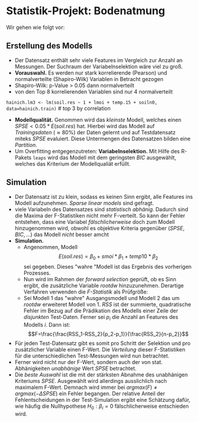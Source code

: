 # Statistik-Projekt: Bodenatmung
Wir gehen wie folgt vor:

## Erstellung des Modells
- Der Datensatz enthält sehr viele Features im Vergleich zur Anzahl an Messungen. Der Suchraum der Variabelnselektion wäre viel zu groß.
- **Vorauswahl.** Es werden nur stark korrelierende (Pearson) und normalverteilte (Shapiro-Wilk) Variablen in Betracht gezogen
- Shapiro-Wilk: p-Value > 0.05 dann normalverteilt
- von den Top 8 korrelierenden Variablen sind nur 4 normalverteilt

`hainich.lm3 <- lm(soil.res ~ 1 + lmoi + temp.15 + soiln0, data=hainich.train)` # top 3 by correlation 

- **Modellqualität.** Genommen wird das *kleinste* Modell, welches einen $SPSE < 0.05 * E(soil.res)$ hat. Hierbei wird das Modell auf *Trainingsdaten* ($\approx 80\%$) der Daten gelernt und auf Testdatensatz miteks $SPSE$ evaluiert. Diese Untermengen des Datensatzen bilden eine *Partition*.
- Um Overfitting entgegenzutreten: **Variabelnselektion.** Mit Hilfe des R-Pakets `leaps` wird das Modell mit dem geringsten $BIC$ ausgewählt, welches das Kriterium der Modellqualiät erfüllt.

## Simulation
- Der Datensatz ist zu klein, sodass es keinen Sinn ergibt, alle Features ins Modell aufzunehmen. *Sparse linear models* sind gefragt.
- viele Variabeln des Datensatzes sind *statistisch abhänig*. Dadurch sind die Maxima der F-Statistiken nicht mehr F-verteilt. So kann der Fehler entstehen, dass eine Variabel *fälschlicherweise* doch zum Modell hinzugenommen wird, obwohl es objektive Kriteria gegenüber ($SPSE,BIC,...$) das Modell *nicht* besser amcht
- **Simulation.**
  - Angenommen, Modell $$E(soil.res) = \beta_0 + smoi * \beta_1+ temp10 * \beta_2$$ sei gegeben. Dieses "wahre "Modell ist das Ergebnis des vorherigen Prozesses.
  - Nun wird im Rahmen der *forward selection* geprüft, ob es Sinn ergibt, die zusätzliche Variable $rootdw$ hinzuzunehmen.
  Derartige Verfahren verwenden die *F-Statistik* als Prüfgröße:
  - Sei Modell 1 das "wahre" Ausgangsmodell und Modell 2 das um $rootdw$ erweiteret Modell von 1. $RSS$ ist der summierte, quadratische Fehler im Bezug auf die Prädikation des Modells einer Zeile der *disjunkten* Test-Daten. Ferner sei $p_i$ die Anzahl an Features des Modells $i$. Dann ist:
  $$F=\frac{\frac{RSS_1-RSS_2}{p_2-p_1}}{\frac{RSS_2}{n-p_2}}$$
- Für jeden Test-Datensatz gibt es somit pro Schritt der Selektion und pro zusätzlicher Variable einen F-Wert. Die *Verteilung* dieser F-Statistiken für die unterschiedlichen Test-Messungen wird nun betrachtet.
- Ferner wird nicht nur der F-Wert, sondern auch der von stat. Abhänigkeiten *unabhänige* Wert $SPSE$ betrachtet.
- Die *beste Auswahl* ist die mit der stärksten Abnahme des unabhänigen Kriteriums $SPSE$. Ausgewählt wird allerdings ausslichlich nach maximalem F-Wert. Demnach wird immer bei $argmax(F) \neq argmax(- \Delta SPSE)$ ein Fehler begangen. Der relative Anteil der Fehlentscheidungen in der Test-Simulation ergibt eine Schätzung dafür, wie häufig die Nullhypothese $H_0: \beta_i = 0$ fälschlicherweise entschieden wird.
